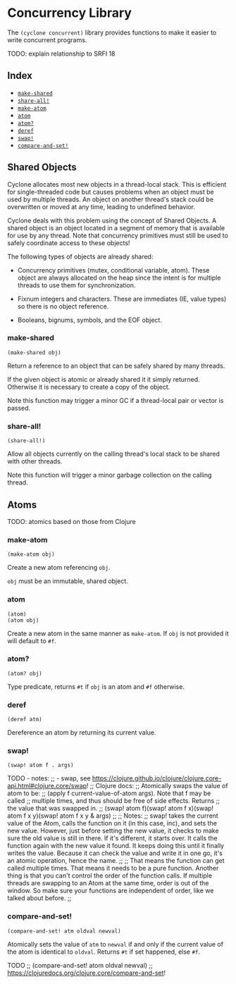 # Concurrency Library

The `(cyclone concurrent)` library provides functions to make it easier to write concurrent programs.

TODO: explain relationship to SRFI 18

## Index

- [`make-shared`](#make-shared)
- [`share-all!`](#share-all)
- [`make-atom`](#make-atom)
- [`atom`](#atom)
- [`atom?`](#atom-1)
- [`deref`](#deref)
- [`swap!`](#swap)
- [`compare-and-set!`](#compare-and-set)

## Shared Objects

Cyclone allocates most new objects in a thread-local stack. This is efficient for single-threaded code but causes problems when an object must be used by multiple threads. An object on another thread's stack could be overwritten or moved at any time, leading to undefined behavior.

Cyclone deals with this problem using the concept of Shared Objects. A shared object is an object located in a segment of memory that is available for use by any thread. Note that concurrency primitives must still be used to safely coordinate access to these objects!

The following types of objects are already shared:

- Concurrency primitives (mutex, conditional variable, atom). These object are always allocated on the heap since the intent is for multiple threads to use them for synchronization.

- Fixnum integers and characters. These are immediates (IE, value types) so there is no object reference.

- Booleans, bignums, symbols, and the EOF object.

### make-shared

    (make-shared obj)

Return a reference to an object that can be safely shared by many threads.

If the given object is atomic or already shared it it simply returned. Otherwise it is necessary to create a copy of the object.

Note this function may trigger a minor GC if a thread-local pair or vector is passed.

### share-all!

    (share-all!)

Allow all objects currently on the calling thread's local stack to be shared with other threads.

Note this function will trigger a minor garbage collection on the calling thread.

## Atoms

TODO: atomics based on those from Clojure

### make-atom

    (make-atom obj)

Create a new atom referencing `obj`.

`obj` must be an immutable, shared object.

### atom

    (atom)
    (atom obj)

Create a new atom in the same manner as `make-atom`. If `obj` is not provided it will default to `#f`.

### atom?

    (atom? obj)

Type predicate, returns `#t` if `obj` is an atom and `#f` otherwise.

### deref

    (deref atm)

Dereference an atom by returning its current value. 

### swap!

    (swap! atom f . args)

TODO - notes:
;; - swap, see https://clojure.github.io/clojure/clojure.core-api.html#clojure.core/swap!
;; Clojure docs:
;; Atomically swaps the value of atom to be:
;; (apply f current-value-of-atom args). Note that f may be called
;; multiple times, and thus should be free of side effects.  Returns
;; the value that was swapped in.
;; (swap! atom f)(swap! atom f x)(swap! atom f x y)(swap! atom f x y & args)
;;
;; Notes:
;; swap! takes the current value of the Atom, calls the function on it (in this case, inc), and sets the new value. However, just before setting the new value, it checks to make sure the old value is still in there. If it's different, it starts over. It calls the function again with the new value it found. It keeps doing this until it finally writes the value. Because it can check the value and write it in one go, it's an atomic operation, hence the name.
;; 
;; That means the function can get called multiple times. That means it needs to be a pure function. Another thing is that you can't control the order of the function calls. If multiple threads are swapping to an Atom at the same time, order is out of the window. So make sure your functions are independent of order, like we talked about before.
;;

### compare-and-set!

    (compare-and-set! atm oldval newval)

Atomically sets the value of `atm` to `newval` if and only if the current value of the atom is identical to `oldval`. Returns `#t` if set happened, else `#f`.

TODO
;; (compare-and-set! atom oldval newval)
;; https://clojuredocs.org/clojure.core/compare-and-set!


